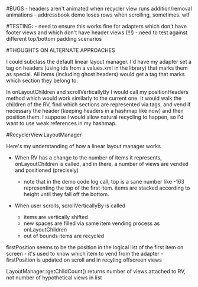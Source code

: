 #BUGS
	- headers aren't animated when recycler view runs addition/removal animations
	- addressbook demo loses rows when scrolling, sometimes. wtf

#TESTING:
	- need to ensure this works fine for adapters which don't have footer views and which don't have header views (!!!)
	- need to test against different top/bottom padding scenarios


#THOUGHTS ON ALTERNATE APPROACHES

I could subclass the default linear layout manager. I'd have my adapter set a tag on headers (using ids from a values.xml in the library) that marks them as special. All items (including ghost headers) would get a tag that marks which section they belong to.

In onLayoutChildren and scrollVerticallyBy I would call my positionHeaders method which would work similarly to the current one. It would walk the children of the RV, find which sections are represented via tags, and vend if necessary the header (keeping headers in a hashmap like now) and then position them. I suppose I would allow natural recycling to happen, so I'd want to use weak references in my hashmap.



#RecyclerView.LayoutManager

Here's my understanding of how a linear layout manager works
- When RV has a change to the number of items it represents, onLayoutChildren is called, and in there, a number of views are vended and positioned (precisely)
	- note that in the demo code log call, top is a sane number like -163 representing the top of the first item. items are stacked according to height until they fall off the bottom.
	
- When user scrolls, scrollVerticallyBy is called
	- items are vertically shifted
	- new spaces are filled via same item vending process as onLayoutChildren
	- out of bounds items are recycled
	
firstPosition seems to be the position in the logical list of the first item on screen - it's used to know which item to vend from the adapter
	- firstPosition is updated on scroll and in recyling offscreen views

LayoutManager::getChildCount() returns number of views attached to RV, not number of hypothetical views in list
